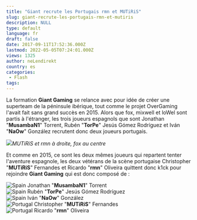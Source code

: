 ```yaml
---
title: "Giant recrute les Portugais rmn et MUTiRiS"
slug: giant-recrute-les-portugais-rmn-et-mutiris
description: NULL
type: default
language: fr
draft: false
date: 2017-09-11T17:52:36.000Z
lastmod: 2022-05-05T07:24:01.000Z
views: 1325
author: neLendirekt
country: es
categories:
 - Flash
tags:
---
```

La formation **Giant Gaming** se relance avec pour idée de créer une superteam de la péninsule ibérique, tout comme le projet OverGaming l'avait fait sans grand succès en 2015\. Alors que fox, mixwell et loWel sont partis à l'étranger, les trois joueurs espagnols que sont Jonathan "**MusambaN1**" Torrent, Rubén "**TorPe**" Jesús Gómez Rodríguez et Iván "**NaOw**" González recrutent donc deux joueurs portugais. 

![](https://flickshot-ue.s3.eu-west-2.amazonaws.com/flickshot/article/59b6ca89579be/images/FOQitJCrrUl4CWRxHEOsm2dZYnfDz1x5SoZbV8MI.jpeg)_MUTiRiS et rmn à droite, fox au centre_

Et comme en 2015, ce sont les deux mêmes joueurs qui repartent tenter l'aventure espagnole, les deux vétérans de la scène portugaise Christopher "**MUTiRiS**" Fernandes et Ricardo "**rmn**" Oliveira quittent donc k1ck pour rejoindre **Giant Gaming** qui est donc composé de : 

![Spain](/images/countries/es.svg)⁠ Jonathan "**MusambaN1**" Torrent  
![Spain](/images/countries/es.svg)⁠ Rubén "**TorPe**" Jesús Gómez Rodríguez  
![Spain](/images/countries/es.svg)⁠ Iván "**NaOw**" González  
![Portugal](/images/countries/pt.svg)⁠ Christopher "**MUTiRiS**" Fernandes  
![Portugal](/images/countries/pt.svg)⁠ Ricardo "**rmn**" Oliveira
